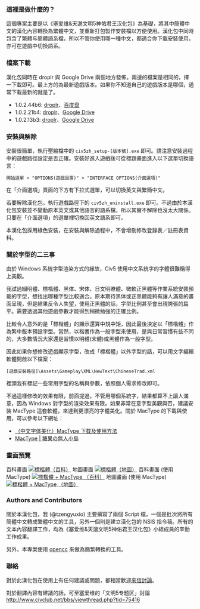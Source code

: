 ### 這裡是做什麼的？
這個專案主要是以《塞爱维&天邈文明5神佑君王汉化包》為基礎，將其中簡體中文的漢化內容轉換為繁體中文，並重新打包製作安裝檔以方便使用。漢化包中同時包含了繁體与簡體語系檔，所以不管你使用哪一種中文，都適合你下載安裝使用，亦可在遊戲中切換語系。

### 檔案下載
漢化包同時在 droplr 與 Google Drive 兩個地方發佈。兩邊的檔案是相同的，擇一下載即可。最上方的為最新遊戲版本。如果你不知道自己的遊戲版本是哪個，通常下載最新的就是了。

* 1.0.2.44b6: [droplr](http://d.pr/f/XaAT)、[百度盘](http://pan.baidu.com/share/link?shareid=435025&uk=1412754507)
* 1.0.2.21b4: [droplr](http://d.pr/f/lNUG)、[Google Drive](http://goo.gl/XJgw7)
* 1.0.2.13b3: [droplr](http://d.pr/f/ZLyG)、[Google Drive](http://goo.gl/sizhF)

### 安裝與解除

安裝很簡單，執行壓縮檔中的 `civ5zh_setup-[版本號].exe` 即可。請注意安裝過程中的遊戲路徑設定是否正確。安裝好進入遊戲後可從標題畫面進入以下選單切換語言：

    開始選單 > "OPTIONS(遊戲設置)" > "INTERFACE OPTIONS(介面選項)"

在「介面選項」頁面的下方有下拉式選單，可以切換英文與繁簡中文。
      
若要解除漢化包，執行遊戲路徑下的 `civ5zh_uninstall.exe` 即可。不過由於本漢化包安裝並不變動原本英文或其他語言的語系檔，所以其實不解除也沒太大關係。只要在「介面選項」的選單裡切換回英文語系即可。

本漢化包採用綠色安裝，在安裝與解除過程中，不會增刪修改登錄表／註冊表資料。

### 關於字型的二三事

由於 Windows 系統字型渲染方式的緣故，Civ5 使用中文系統字的字體很難稱得上美觀。

我試過細明體、標楷體、黑体、宋体、日文明瞭體、微軟正黑體等作業系統安裝預載的字型，想找出哪種字型比較適合。原本期待黑体或正黑體能夠有讓人滿意的畫面呈現，但是結果反令人失望，使用正黑體的話，字型比例甚至會出現誇張的扁平。需要透過其他遊戲參數才能得到稍微勉強的正確比例。

比較令人意外的是「標楷體」的顯示還算中規中矩，因此最後決定以「標楷體」作為繁中版本預設字型。當然，以楷書作為一般字型來使用，是與日常習慣有些不同的，大多數情況大家還是習慣以明體(宋體)或黑體作為一般字型。

因此如果你想修改遊戲顯示字型，改成「標楷體」以外字型的話，可以用文字編輯軟體開啟以下檔案：

    [遊戲安裝路徑]\Assets\Gameplay\XML\NewText\ChineseTrad.xml
    
裡頭我有標記一些常用字型的名稱與參數，依照個人需求修改即可。

不過這樣修改的效果有限，前面提過，不管用哪個系統字，結果都算不上讓人滿意，因為 Windows 對字型的渲染效果有限。如果非常在意字型美觀與否，建議安裝 MacType 這套軟體，來達到更漂亮的字體美化。關於 MacType 的下載與使用，可以參考以下網址：

* [（中文字体美化）MacType 下载及使用方法](http://www.civclub.net/bbs/viewthread.php?tid=79221)
* [MacType | 糖果の無人小島](http://candy-sky.net/tag/mactype/)

### 畫面預覽
百科畫面
[![標楷體（百科）][1]][1]
地圖畫面
[![標楷體（地圖）][2]][2]
百科畫面 (使用 MacType)
[![標楷體 + MacType （百科）][3]][3]
地圖畫面 (使用 MacType)
[![標楷體 + MacType （地圖）][4]][4]

[1]: http://i.imgur.com/oWbWF.jpg
[2]: http://i.imgur.com/eYTcC.jpg
[3]: http://i.imgur.com/D6DFG.jpg
[4]: http://i.imgur.com/nz8pv.jpg

### Authors and Contributors
關於本漢化包，我 (@tzengyuxio) 主要撰寫了兩個 Script 檔，一個是批次將所有簡體中文轉成繁體中文的工具，另外一個則是建立漢化包的 NSIS 指令稿。所有的文本內容翻譯工作，均為《塞爱维&天邈文明5神佑君王汉化包》小組成員的辛勤工作成果。

另外，本專案使用 [opencc](http://code.google.com/p/opencc/) 來做為簡繁轉換的工具。

### 聯絡
對於此漢化包在使用上有任何建議或問題，都相當歡迎[來信討論](tzengyuxio+civzh@gmail.com)。

對於翻譯內容有建議的話，可至塞爱维的「文明5专题区」討論
http://www.civclub.net/bbs/viewthread.php?tid=75416